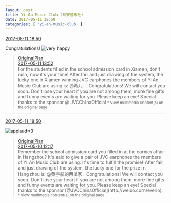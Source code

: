 ```yaml
---
layout: post
title: Yi An Music Club (易安音乐社)
date: 2017-05-11 18:50
categories: [ 'yi-an-music-club' ]
---
```


<div class="weibo-info">
  <a href="http://weibo.com/6094546964/F2DGP1f4O">2017-05-11 18:50</a>
</div>

Congratulations! ![very happy](http://img.t.sinajs.cn/t4/appstyle/expression/ext/normal/58/mb_org.gif)

<!-- more -->

> <div class="weibo-post-name">
>   <a href="http://weibo.com/satosan">OriginalPlan</a>
> </div>
> <div class="weibo-info">
>   <a href="http://weibo.com/5626539553/F2BJF0Gbu">2017-05-11 13:52</a>
> </div>
> For the students filled in the school admission card in Xiamen, don't rush, now it's your time! After fair and just drawing of the system, the lucky one in Xiamen winning JVC earphones the members of Yi An Music Club are using is: @希九- . Congratulations! We will contact you soon. Don't lose your heart if you are not among them, more fine gifts and funny events are waiting for you. Please keep an eye! Special thanks to the sponsor @ JVCChinaOfficial  
> <small>* View multimedia content(s) on the original page.</small>

---

<div class="weibo-info">
  <a href="http://weibo.com/6094546964/F2DGH0yID">2017-05-11 18:50</a>
</div>

![applaud](http://img.t.sinajs.cn/t4/appstyle/expression/ext/normal/36/gza_org.gif)×3

> <div class="weibo-post-name">
>   <a href="http://weibo.com/satosan">OriginalPlan</a>
> </div>
> <div class="weibo-info">
>   <a href="http://weibo.com/5626539553/F2rGWAIZS">2017-05-10 12:17</a>
> </div>
> Remember the school admission card you filled in at the comics affair in Hangzhou? It's said to give a pair of JVC earphones the members of Yi An Music Club are using. It's time to fulfill the promise! After fair and just drawing of the system, the lucky one for the prize in Hangzhou is: @黄宇航的西瓜家 . Congratulations! We will contact you soon. Don't lose your heart if you are not among them, more fine gifts and funny events are waiting for you. Please keep an eye! Special thanks to the sponsor [@JVCChinaOfficial](http://weibo.com/everio).  
> <small>* View multimedia content(s) on the original page.</small>
